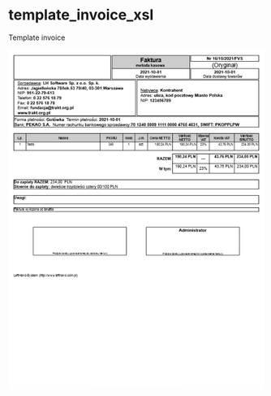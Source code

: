 # template_invoice_xsl
Template invoice 

![see invoice](https://github.com/ggrek1988/template_invoice_xsl/blob/master/invoice.png?raw=true)
